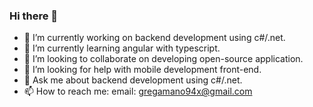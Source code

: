 ### Hi there 👋
<!--[[![trophy](https://github-profile-trophy.vercel.app/?username=ryo-ma)](https://github.com/ryo-ma/github-profile-trophy)

**geeOnama940515/geeOnama940515** is a ✨ _special_ ✨ repository because its `README.md` (this file) appears on your GitHub profile.](url)

Here are some ideas to get you started:

- 🔭 I’m currently working on backend development using c#/.net.
- 🌱 I’m currently learning angular with typescript.
- 👯 I’m looking to collaborate on developing open-source application.
- 🤔 I’m looking for help with mobile development front-end.
- 💬 Ask me about backend development using c#/.net.
- 📫 How to reach me: email: gregamano94x@gmail.com
-->
- 🔭 I’m currently working on backend development using c#/.net.
- 🌱 I’m currently learning angular with typescript.
- 👯 I’m looking to collaborate on developing open-source application.
- 🤔 I’m looking for help with mobile development front-end.
- 💬 Ask me about backend development using c#/.net.
- 📫 How to reach me: email: gregamano94x@gmail.com

